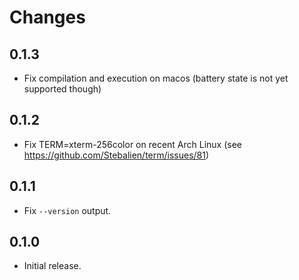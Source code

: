 # Changes

## 0.1.3

* Fix compilation and execution on macos (battery state is not yet supported
  though)

## 0.1.2

* Fix TERM=xterm-256color on recent Arch Linux
  (see https://github.com/Stebalien/term/issues/81)

## 0.1.1

* Fix `--version` output.

## 0.1.0

* Initial release.

